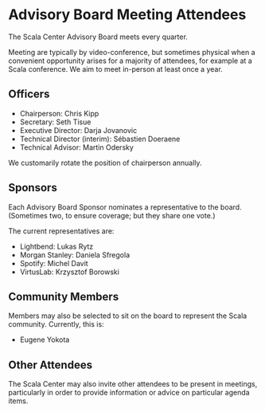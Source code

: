 # Advisory Board Meeting Attendees

The Scala Center Advisory Board meets every quarter.

Meeting are typically by video-conference, but sometimes physical when
a convenient opportunity arises for a majority of attendees, for
example at a Scala conference.  We aim to meet in-person at
least once a year.

## Officers

 - Chairperson: Chris Kipp
 - Secretary: Seth Tisue
 - Executive Director: Darja Jovanovic
 - Technical Director (interim): Sébastien Doeraene
 - Technical Advisor: Martin Odersky

We customarily rotate the position of chairperson annually.

## Sponsors

Each Advisory Board Sponsor nominates a representative to the board.
(Sometimes two, to ensure coverage; but they share one vote.)

The current representatives are:

 - Lightbend: Lukas Rytz
 - Morgan Stanley: Daniela Sfregola
 - Spotify: Michel Davit
 - VirtusLab: Krzysztof Borowski

## Community Members

Members may also be selected to sit on the board to represent the Scala
community. Currently, this is:

 - Eugene Yokota

## Other Attendees

The Scala Center may also invite other attendees to be present in meetings,
particularly in order to provide information or advice on particular agenda items.
